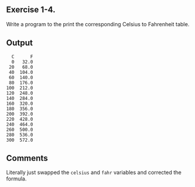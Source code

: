 ## Exercise 1-4.
Write a program to the print the corresponding Celsius to Fahrenheit table.

## Output
```
  C      F
  0   32.0
 20   68.0
 40  104.0
 60  140.0
 80  176.0
100  212.0
120  248.0
140  284.0
160  320.0
180  356.0
200  392.0
220  428.0
240  464.0
260  500.0
280  536.0
300  572.0
```

## Comments
Literally just swapped the `celsius` and `fahr` variables and corrected the formula.
